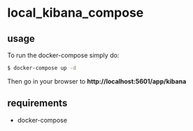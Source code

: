 # local_kibana_compose

## usage

To run the docker-compose simply do:

```bash
$ docker-compose up -d
```

Then go in your browser to **http://localhost:5601/app/kibana**

## requirements

* docker-compose
